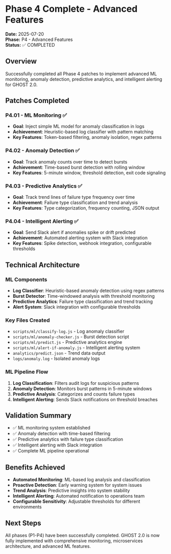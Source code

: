 # Phase 4 Complete - Advanced Features

**Date:** 2025-07-20  
**Phase:** P4 - Advanced Features  
**Status:** ✅ COMPLETED

## Overview
Successfully completed all Phase 4 patches to implement advanced ML monitoring, anomaly detection, predictive analytics, and intelligent alerting for GHOST 2.0.

## Patches Completed

### P4.01 - ML Monitoring ✅
- **Goal**: Inject simple ML model for anomaly classification in logs
- **Achievement**: Heuristic-based log classifier with pattern matching
- **Key Features**: Token-based filtering, anomaly isolation, regex patterns

### P4.02 - Anomaly Detection ✅
- **Goal**: Track anomaly counts over time to detect bursts
- **Achievement**: Time-based burst detection with rolling window
- **Key Features**: 5-minute window, threshold detection, exit code signaling

### P4.03 - Predictive Analytics ✅
- **Goal**: Track trend lines of failure type frequency over time
- **Achievement**: Failure type classification and trend analysis
- **Key Features**: Type categorization, frequency counting, JSON output

### P4.04 - Intelligent Alerting ✅
- **Goal**: Send Slack alert if anomalies spike or drift predicted
- **Achievement**: Automated alerting system with Slack integration
- **Key Features**: Spike detection, webhook integration, configurable thresholds

## Technical Architecture

### ML Components
- **Log Classifier**: Heuristic-based anomaly detection using regex patterns
- **Burst Detector**: Time-windowed analysis with threshold monitoring
- **Predictive Analytics**: Failure type classification and trend tracking
- **Alert System**: Slack integration with configurable thresholds

### Key Files Created
- `scripts/ml/classify-log.js` - Log anomaly classifier
- `scripts/ml/anomaly-checker.js` - Burst detection script
- `scripts/ml/predict.js` - Predictive analytics engine
- `scripts/ml/alert-if-anomaly.js` - Intelligent alerting system
- `analytics/predict.json` - Trend data output
- `logs/anomaly.log` - Isolated anomaly logs

### ML Pipeline Flow
1. **Log Classification**: Filters audit logs for suspicious patterns
2. **Anomaly Detection**: Monitors burst patterns in 5-minute windows
3. **Predictive Analysis**: Categorizes and counts failure types
4. **Intelligent Alerting**: Sends Slack notifications on threshold breaches

## Validation Summary
- ✅ ML monitoring system established
- ✅ Anomaly detection with time-based filtering
- ✅ Predictive analytics with failure type classification
- ✅ Intelligent alerting with Slack integration
- ✅ Complete ML pipeline operational

## Benefits Achieved
- **Automated Monitoring**: ML-based log analysis and classification
- **Proactive Detection**: Early warning system for system issues
- **Trend Analysis**: Predictive insights into system stability
- **Intelligent Alerting**: Automated notification to operations team
- **Configurable Sensitivity**: Adjustable thresholds for different environments

## Next Steps
All phases (P1-P4) have been successfully completed. GHOST 2.0 is now fully implemented with comprehensive monitoring, microservices architecture, and advanced ML features. 